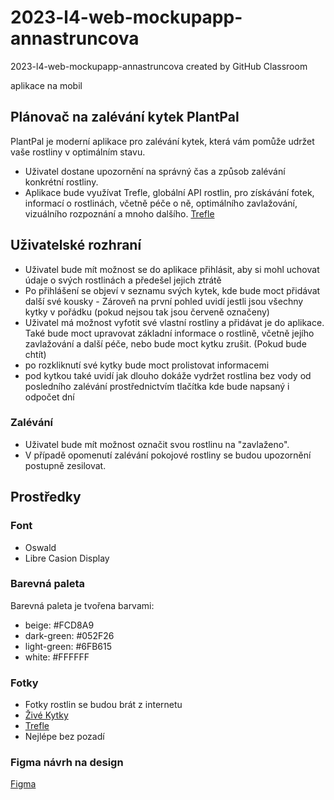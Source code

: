 # 2023-l4-web-mockupapp-annastruncova
2023-l4-web-mockupapp-annastruncova created by GitHub Classroom

aplikace na mobil

## Plánovač na zalévání kytek PlantPal
PlantPal je moderní aplikace pro zalévání kytek, která vám pomůže udržet vaše rostliny v optimálním stavu.
- Uživatel dostane upozornění na správný čas a způsob zalévání konkrétní rostliny.
- Aplikace bude využívat Trefle, globální API rostlin, pro získávání fotek, informací o rostlinách, včetně péče o ně, optimálního zavlažování, vizuálního rozpoznání a mnoho dalšího.
[Trefle](https://trefle.io/)

## Uživatelské rozhraní
- Uživatel bude mít možnost se do aplikace přihlásit, aby si mohl uchovat údaje o svých rostlinách a předešel jejich ztrátě
- Po přihlášení se objeví v seznamu svých kytek, kde bude moct přidávat další své kousky
      - Zároveň na první pohled uvidí jestli jsou všechny kytky v pořádku (pokud nejsou tak jsou červeně označeny) 
- Uživatel má možnost vyfotit své vlastní rostliny a přidávat je do aplikace. Také bude moct upravovat základní informace o rostlině, včetně jejího zavlažování a další péče, nebo bude moct kytku zrušit. (Pokud bude chtít)
- po rozkliknutí své kytky bude moct prolistovat informacemi
- pod kytkou také uvidí jak dlouho dokáže vydržet rostlina bez vody od posledního zalévání prostřednictvím tlačítka kde bude napsaný i odpočet dní 

### Zalévání
- Uživatel bude mít možnost označit svou rostlinu na "zavlaženo".
- V případě opomenutí zalévání pokojové rostliny se budou upozornění postupně zesilovat.
  
## Prostředky
### Font
- Oswald
- Libre Casion Display
### Barevná paleta 
Barevná paleta je tvořena barvami: 
 - beige: #FCD8A9
 - dark-green: #052F26
 - light-green: #6FB615
 - white: #FFFFFF
### Fotky
- Fotky rostlin se budou brát z internetu
- [Živé Kytky](https://www.zivekytky.cz/p/schefflera-arboricola-nora-na-stonku)
- [Trefle](https://trefle.io/)
- Nejlépe bez pozadí
### Figma návrh na design
[Figma](https://www.figma.com/file/vkPymI9kpkWrLmcXt2Qa7c/Untitled?type=design&node-id=0%3A1&mode=dev&t=40UNFgPTN0HyDaL5-1)
